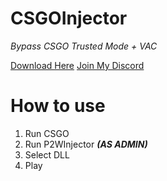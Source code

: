 # CSGOInjector
*Bypass CSGO Trusted Mode + VAC*

[Download Here](https://github.com/pwnmy/P2WInjector-CSGO/releases/download/csgo/P2WInjector.exe)
[Join My Discord](https://discord.gg/pwnmy)

# How to use
1. Run CSGO
2. Run P2WInjector ***(AS ADMIN)***
3. Select DLL
4. Play
